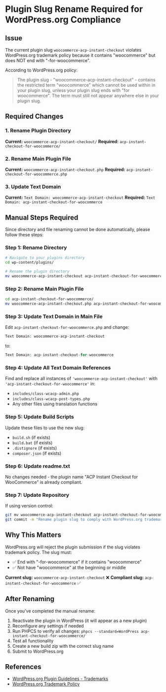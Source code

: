 # Plugin Slug Rename Required for WordPress.org Compliance

## Issue

The current plugin slug `woocommerce-acp-instant-checkout` violates WordPress.org trademark policy because it contains "woocommerce" but does NOT end with "-for-woocommerce".

According to WordPress.org policy:
> The plugin slug - "woocommerce-acp-instant-checkout" - contains the restricted term "woocommerce" which cannot be used within in your plugin slug, unless your plugin slug ends with "for woocommerce". The term must still not appear anywhere else in your plugin slug.

## Required Changes

### 1. Rename Plugin Directory
**Current:** `woocommerce-acp-instant-checkout/`
**Required:** `acp-instant-checkout-for-woocommerce/`

### 2. Rename Main Plugin File
**Current:** `woocommerce-acp-instant-checkout.php`
**Required:** `acp-instant-checkout-for-woocommerce.php`

### 3. Update Text Domain
**Current:** `Text Domain: woocommerce-acp-instant-checkout`
**Required:** `Text Domain: acp-instant-checkout-for-woocommerce`

## Manual Steps Required

Since directory and file renaming cannot be done automatically, please follow these steps:

### Step 1: Rename Directory
```bash
# Navigate to your plugins directory
cd wp-content/plugins/

# Rename the plugin directory
mv woocommerce-acp-instant-checkout acp-instant-checkout-for-woocommerce
```

### Step 2: Rename Main Plugin File
```bash
cd acp-instant-checkout-for-woocommerce/
mv woocommerce-acp-instant-checkout.php acp-instant-checkout-for-woocommerce.php
```

### Step 3: Update Text Domain in Main File
Edit `acp-instant-checkout-for-woocommerce.php` and change:
```php
Text Domain: woocommerce-acp-instant-checkout
```
to:
```php
Text Domain: acp-instant-checkout-for-woocommerce
```

### Step 4: Update All Text Domain References
Find and replace all instances of `'woocommerce-acp-instant-checkout'` with `'acp-instant-checkout-for-woocommerce'` in:
- `includes/class-wcacp-admin.php`
- `includes/class-wcacp-post-types.php`
- Any other files using translation functions

### Step 5: Update Build Scripts
Update these files to use the new slug:
- `build.sh` (if exists)
- `build.bat` (if exists)
- `.distignore` (if exists)
- `composer.json` (if exists)

### Step 6: Update readme.txt
No changes needed - the plugin name "ACP Instant Checkout for WooCommerce" is already compliant.

### Step 7: Update Repository
If using version control:
```bash
git mv woocommerce-acp-instant-checkout acp-instant-checkout-for-woocommerce
git commit -m "Rename plugin slug to comply with WordPress.org trademark policy"
```

## Why This Matters

WordPress.org will reject the plugin submission if the slug violates trademark policy. The slug must:
- ✅ End with "-for-woocommerce" if it contains "woocommerce"
- ✅ Not have "woocommerce" at the beginning or middle

**Current slug:** `woocommerce-acp-instant-checkout` ❌
**Compliant slug:** `acp-instant-checkout-for-woocommerce` ✅

## After Renaming

Once you've completed the manual rename:
1. Reactivate the plugin in WordPress (it will appear as a new plugin)
2. Reconfigure any settings if needed
3. Run PHPCS to verify all changes: `phpcs --standard=WordPress acp-instant-checkout-for-woocommerce/`
4. Test all functionality
5. Create a new build zip with the correct slug name
6. Submit to WordPress.org

## References

- [WordPress.org Plugin Guidelines - Trademarks](https://developer.wordpress.org/plugins/wordpress-org/detailed-plugin-guidelines/#1-plugins-must-be-compatible-with-the-gnu-general-public-license)
- [WordPress.org Trademark Policy](https://wordpressfoundation.org/trademark-policy/)
